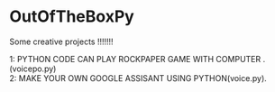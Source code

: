 # OutOfTheBoxPy
Some creative  projects !!!!!!! 




<p>1: PYTHON CODE CAN PLAY ROCKPAPER GAME WITH COMPUTER .(voicepo.py)<br>2: MAKE YOUR OWN GOOGLE ASSISANT USING PYTHON(voice.py).</p>
